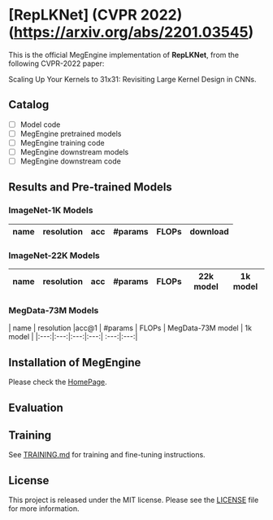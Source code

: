 # [RepLKNet] (CVPR 2022)(https://arxiv.org/abs/2201.03545)

This is the official MegEngine implementation of **RepLKNet**, from the following CVPR-2022 paper:

Scaling Up Your Kernels to 31x31: Revisiting Large Kernel Design in CNNs.


## Catalog
- [ ] Model code
- [ ] MegEngine pretrained models
- [ ] MegEngine training code
- [ ] MegEngine downstream models
- [ ] MegEngine downstream code

<!-- ✅ ⬜️  -->

## Results and Pre-trained Models

### ImageNet-1K Models

| name | resolution |acc | #params | FLOPs | download |
|:---:|:---:|:---:|:---:| :---:|:---:|


### ImageNet-22K Models

| name | resolution |acc | #params | FLOPs | 22k model | 1k model |
|:---:|:---:|:---:|:---:| :---:| :---:|:---:|



### MegData-73M Models
| name | resolution |acc@1 | #params | FLOPs | MegData-73M model | 1k model |
|:---:|:---:|:---:|:---:| :---:|:---:|


## Installation of MegEngine
Please check the [HomePage](https://github.com/MegEngine/MegEngine).

## Evaluation


## Training
See [TRAINING.md](TRAINING.md) for training and fine-tuning instructions.

## License
This project is released under the MIT license. Please see the [LICENSE](LICENSE) file for more information.
